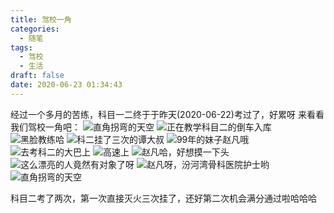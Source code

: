 ```yaml
---
title: 驾校一角
categories:
  - 随笔
tags:
  - 驾校
  - 生活
draft: false
date: 2020-06-23 01:34:43
---
```



经过一个多月的苦练，科目一二终于于昨天(2020-06-22)考过了，好累呀
来看看我们驾校一角吧：
<img src="https://cdn.jsdelivr.net/gh/latin-xiao-mao/img/blog-content/驾校一角/1.jpg" alt="直角拐弯的天空"/>
<img src="https://cdn.jsdelivr.net/gh/latin-xiao-mao/img/blog-content/驾校一角/2.jpg" alt="正在教学科目二的倒车入库"/>
<img src="https://cdn.jsdelivr.net/gh/latin-xiao-mao/img/blog-content/驾校一角/3.jpg" alt="黑脸教练哈"/>
<img src="https://cdn.jsdelivr.net/gh/latin-xiao-mao/img/blog-content/驾校一角/4.jpg" alt="科二挂了三次的谭大叔"/>
<img src="https://cdn.jsdelivr.net/gh/latin-xiao-mao/img/blog-content/驾校一角/赵凡01.jpg" alt="99年的妹子赵凡哦"/>
<img src="https://cdn.jsdelivr.net/gh/latin-xiao-mao/img/blog-content/驾校一角/赵凡02.jpg" alt="去考科二的大巴上"/>
<img src="https://cdn.jsdelivr.net/gh/latin-xiao-mao/img/blog-content/驾校一角/赵凡02.jpg" alt="高速上"/>
<img src="https://cdn.jsdelivr.net/gh/latin-xiao-mao/img/blog-content/驾校一角/赵凡03.jpg" alt="赵凡哈，好想摸一下头"/>
<img src="https://cdn.jsdelivr.net/gh/latin-xiao-mao/img/blog-content/驾校一角/赵凡04.jpg" alt="这么漂亮的人竟然有对象了呀"/>
<img src="https://cdn.jsdelivr.net/gh/latin-xiao-mao/img/blog-content/驾校一角/赵凡05.jpg" alt="赵凡呀，汾河湾骨科医院护士哟"/>
<img src="https://cdn.jsdelivr.net/gh/latin-xiao-mao/img/blog-content/驾校一角/赵凡06.jpg" alt="直角拐弯的天空"/>

科目二考了两次，第一次直接灭火三次挂了，还好第二次机会满分通过啦哈哈哈

